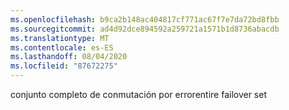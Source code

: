 ```yaml
---
ms.openlocfilehash: b9ca2b148ac404817cf771ac67f7e7da72bd8fbb
ms.sourcegitcommit: ad4d92dce894592a259721a1571b1d8736abacdb
ms.translationtype: MT
ms.contentlocale: es-ES
ms.lasthandoff: 08/04/2020
ms.locfileid: "87672275"
---
```

<span data-ttu-id="1ea7b-101">conjunto completo de conmutación por error</span><span class="sxs-lookup"><span data-stu-id="1ea7b-101">entire failover set</span></span>
